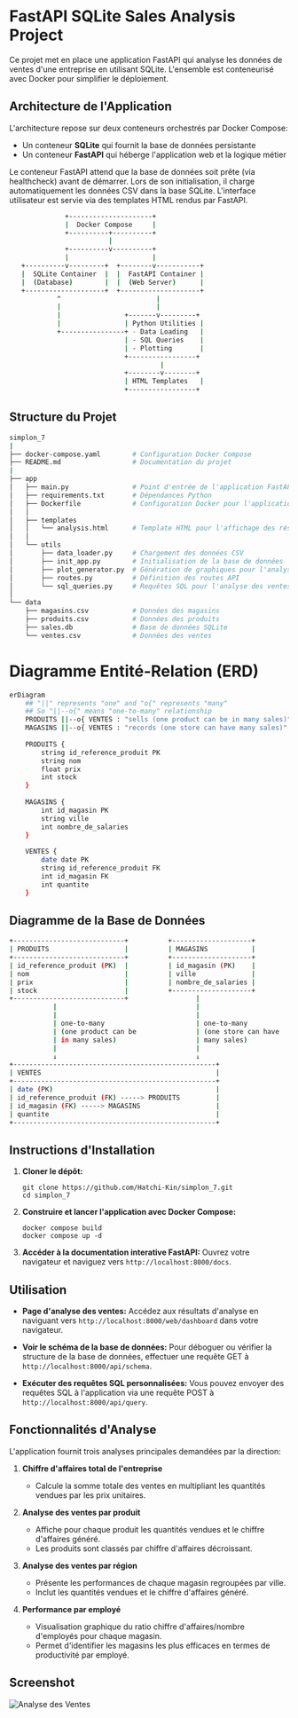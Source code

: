 # FastAPI SQLite Sales Analysis Project

Ce projet met en place une application FastAPI qui analyse les données de ventes d'une entreprise en utilisant SQLite. L'ensemble est conteneurisé avec Docker pour simplifier le déploiement.

## Architecture de l'Application

L'architecture repose sur deux conteneurs orchestrés par Docker Compose:
- Un conteneur **SQLite** qui fournit la base de données persistante
- Un conteneur **FastAPI** qui héberge l'application web et la logique métier

Le conteneur FastAPI attend que la base de données soit prête (via healthcheck) avant de démarrer. Lors de son initialisation, il charge automatiquement les données CSV dans la base SQLite. L'interface utilisateur est servie via des templates HTML rendus par FastAPI.

```sh
              +---------------------+
              |  Docker Compose     |
              +----------+----------+
                         |
              +----------v----------+
              |                     |
   +----------v---------+  +--------v-----------+
   |  SQLite Container  |  |  FastAPI Container |
   |  (Database)        |  |  (Web Server)      |
   +--------------------+  +--------------------+
            ^                        |
            |                        |
            |                +-------v---------+
            |                | Python Utilities |
            +----------------+ - Data Loading   |
                             | - SQL Queries    |
                             | - Plotting       |
                             +-----------------+
                                      |
                             +--------v--------+
                             | HTML Templates   |
                             +-----------------+
```
## Structure du Projet

```sh
simplon_7
|
├── docker-compose.yaml        # Configuration Docker Compose
├── README.md                  # Documentation du projet
|
├── app
│   ├── main.py                # Point d'entrée de l'application FastAPI
│   ├── requirements.txt       # Dépendances Python
│   ├── Dockerfile             # Configuration Docker pour l'application
│   │
│   ├── templates
│   │   └── analysis.html      # Template HTML pour l'affichage des résultats
│   │
│   └── utils
│       ├── data_loader.py     # Chargement des données CSV
│       ├── init_app.py        # Initialisation de la base de données
│       ├── plot_generator.py  # Génération de graphiques pour l'analyse
│       ├── routes.py          # Définition des routes API
│       └── sql_queries.py     # Requêtes SQL pour l'analyse des ventes
│
└── data
    ├── magasins.csv           # Données des magasins
    ├── produits.csv           # Données des produits
    ├── sales.db               # Base de données SQLite
    └── ventes.csv             # Données des ventes

```

# Diagramme Entité-Relation (ERD)
```sh
erDiagram
    ## "||" represents "one" and "o{" represents "many"
    ## So "||--o{" means "one-to-many" relationship
    PRODUITS ||--o{ VENTES : "sells (one product can be in many sales)"
    MAGASINS ||--o{ VENTES : "records (one store can have many sales)"
    
    PRODUITS {
        string id_reference_produit PK
        string nom
        float prix
        int stock
    }
    
    MAGASINS {
        int id_magasin PK
        string ville
        int nombre_de_salaries
    }
    
    VENTES {
        date date PK
        string id_reference_produit FK
        int id_magasin FK
        int quantite
    }
```

## Diagramme de la Base de Données
```sh
+----------------------------+          +--------------------+
| PRODUITS                   |          | MAGASINS           |
+----------------------------+          +--------------------+
| id_reference_produit (PK)  |          | id_magasin (PK)    |
| nom                        |          | ville              |
| prix                       |          | nombre_de_salaries |
| stock                      |          +--------------------+
+----------------------------+                 |
           |                                   |
           |                                   |
           | one-to-many                       | one-to-many
           | (one product can be               | (one store can have
           | in many sales)                    | many sales)
           |                                   |
           ↓                                   ↓
+---------------------------------------------------+
| VENTES                                            |
+---------------------------------------------------+
| date (PK)                                         |
| id_reference_produit (FK) -----> PRODUITS         |
| id_magasin (FK) -----> MAGASINS                   |
| quantite                                          |
+---------------------------------------------------+
```
## Instructions d'Installation

1. **Cloner le dépôt:**
   ```
   git clone https://github.com/Hatchi-Kin/simplon_7.git
   cd simplon_7
   ```

2. **Construire et lancer l'application avec Docker Compose:**
   ```
   docker compose build
   docker compose up -d
   ```

3. **Accéder à la documentation interative FastAPI:**
   Ouvrez votre navigateur et naviguez vers `http://localhost:8000/docs`.

## Utilisation

- **Page d'analyse des ventes:**
  Accédez aux résultats d'analyse en naviguant vers `http://localhost:8000/web/dashboard` dans votre navigateur.

- **Voir le schéma de la base de données:**
  Pour déboguer ou vérifier la structure de la base de données, effectuer une requête GET à `http://localhost:8000/api/schema`.

- **Exécuter des requêtes SQL personnalisées:**
  Vous pouvez envoyer des requêtes SQL à l'application via une requête POST à `http://localhost:8000/api/query`.

## Fonctionnalités d'Analyse

L'application fournit trois analyses principales demandées par la direction:

1. **Chiffre d'affaires total de l'entreprise**
   - Calcule la somme totale des ventes en multipliant les quantités vendues par les prix unitaires.

2. **Analyse des ventes par produit**
   - Affiche pour chaque produit les quantités vendues et le chiffre d'affaires généré.
   - Les produits sont classés par chiffre d'affaires décroissant.

3. **Analyse des ventes par région**
   - Présente les performances de chaque magasin regroupées par ville.
   - Inclut les quantités vendues et le chiffre d'affaires généré.

4. **Performance par employé**
   - Visualisation graphique du ratio chiffre d'affaires/nombre d'employés pour chaque magasin.
   - Permet d'identifier les magasins les plus efficaces en termes de productivité par employé.

## Screenshot

![Analyse des Ventes](./Analyse_des_Ventes.png)
